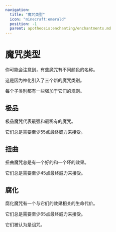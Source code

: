 ```yaml
---
navigation:
  title: "魔咒类型"
  icon: "minecraft:emerald"
  position: -1
  parent: apotheosis:enchanting/enchantments.md
---
```


# 魔咒类型

你可能会注意到，有些魔咒有不同颜色的名称。

这是因为神化引入了三个新的魔咒类别。

每个子类别都有一些强加于它们的规则。

## 极品

<Color id="dark_green">极品</Color>魔咒代表最强和最稀有的魔咒。

它们总是需要至少55点<Color hex="#CC00CC">最终威力</Color>来接受。

## 扭曲

<Color id="dark_purple">扭曲</Color>魔咒总是有一个好的和一个坏的效果。

它们总是需要至少45点<Color hex="#CC00CC">最终威力</Color>来接受。

## 腐化

<Color id="dark_red">腐化</Color>魔咒有一个与它们的效果相关的生命代价。

它们总是需要至少65点<Color hex="#CC00CC">最终威力</Color>来接受。

它们被认为是<Color id="red">诅咒</Color>。

